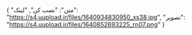 {
  "متن": "نصب کن",
  "لینک": "https://s4.uupload.ir/files/1640934830950_xs38.jpg",
  "تصویر": "https://s4.uupload.ir/files/1640852693225_rn07.png"
}
